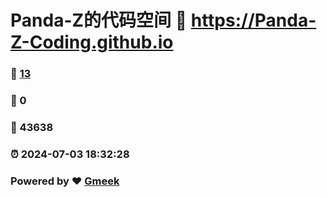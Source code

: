 # Panda-Z的代码空间 :link: https://Panda-Z-Coding.github.io 
### :page_facing_up: [13](https://Panda-Z-Coding.github.io/tag.html) 
### :speech_balloon: 0 
### :hibiscus: 43638 
### :alarm_clock: 2024-07-03 18:32:28 
### Powered by :heart: [Gmeek](https://github.com/Meekdai/Gmeek)
